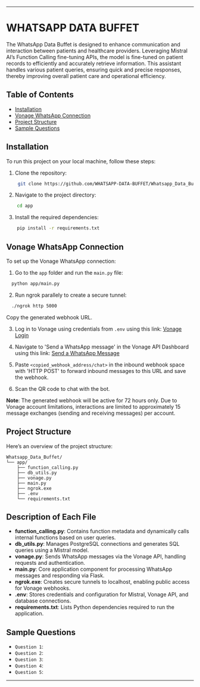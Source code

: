 
---

# WHATSAPP DATA BUFFET

The WhatsApp Data Buffet is designed to enhance communication and interaction between patients and healthcare providers. Leveraging Mistral AI’s Function Calling fine-tuning APIs, the model is fine-tuned on patient records to efficiently and accurately retrieve information. This assistant handles various patient queries, ensuring quick and precise responses, thereby improving overall patient care and operational efficiency.

## Table of Contents
- [Installation](#installation)
- [Vonage WhatsApp Connection](vonage-whatsapp-connection)
- [Project Structure](project-structure)
- [Sample Questions](sample-questions)
  
## Installation

To run this project on your local machine, follow these steps:

1. Clone the repository:
   ```bash
    git clone https://github.com/WHATSAPP-DATA-BUFFET/Whatsapp_Data_Buffet
   ```
   
2. Navigate to the project directory:
  ```bash
      cd app
  ```

3. Install the required dependencies:
   
```bash
    pip install -r requirements.txt
   ```

## Vonage WhatsApp Connection

To set up the Vonage WhatsApp connection:

1. Go to the `app` folder and run the `main.py` file:
```bash
  python app/main.py
 ```

2. Run ngrok parallely to create a secure tunnel:
```bash
  ./ngrok http 5000
 ```

Copy the generated webhook URL.

3. Log in to Vonage using credentials from `.env` using this link:
[Vonage Login](https://dashboard.nexmo.com/sign-in?adobe_mc=MCMID%3D15640697533634033622262375739442374659%7CMCORGID%3DA8833BC75245AF9E0A490D4D%2540AdobeOrg%7CTS%3D1719571570&cjregion=429207)

4. Navigate to 'Send a WhatsApp message' in the Vonage API Dashboard using this link:
[Send a WhatsApp Message](https://dashboard.nexmo.com/messages/sandbox)

5. Paste `<copied_webhook_address/chat>` in the inbound webhook space with 'HTTP POST' to forward inbound messages to this URL and save the webhook.

6. Scan the QR code to chat with the bot.

**Note**: 
The generated webhook will be active for 72 hours only. 
Due to Vonage account limitations, interactions are limited to approximately 15 message exchanges (sending and receiving messages) per account.

## Project Structure

Here’s an overview of the project structure:

```
Whatsapp_Data_Buffet/
└── app/
    ├── function_calling.py
    ├── db_utils.py
    ├── vonage.py
    ├── main.py
    ├── ngrok.exe
    ├── .env
    └── requirements.txt

```

## Description of Each File

- **function_calling.py**: Contains function metadata and dynamically calls internal functions based on user queries.
- **db_utils.py**: Manages PostgreSQL connections and generates SQL queries using a Mistral model.
- **vonage.py**: Sends WhatsApp messages via the Vonage API, handling requests and authentication.
- **main.py**: Core application component for processing WhatsApp messages and responding via Flask.
- **ngrok.exe**: Creates secure tunnels to localhost, enabling public access for Vonage webhooks.
- **.env**: Stores credentials and configuration for Mistral, Vonage API, and database connections.
- **requirements.txt**: Lists Python dependencies required to run the application.

## Sample Questions

- `Question 1`: 
- `Question 2`:
- `Question 3`: 
- `Question 4`:
- `Question 5`: 


---
